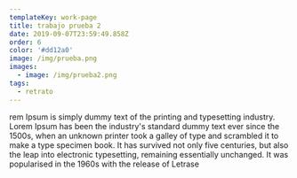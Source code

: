 ```yaml
---
templateKey: work-page
title: trabajo prueba 2
date: 2019-09-07T23:59:49.858Z
order: 6
color: '#dd12a0'
image: /img/prueba.png
images:
  - image: /img/prueba2.png
tags:
  - retrato
---
```

rem Ipsum is simply dummy text of the printing and typesetting industry. Lorem Ipsum has been the industry's standard dummy text ever since the 1500s, when an unknown printer took a galley of type and scrambled it to make a type specimen book. It has survived not only five centuries, but also the leap into electronic typesetting, remaining essentially unchanged. It was popularised in the 1960s with the release of Letrase
